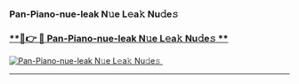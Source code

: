 ### Pan-Piano-nue-leak N𝚞e L𝚎a𝚔 Nu𝚍e𝚜   

### [ **🔗👉 🔴 Pan-Piano-nue-leak N𝚞e L𝚎a𝚔 Nu𝚍e𝚜 **](https://taap.it/xNRuk4)  

[![Pan-Piano-nue-leak N𝚞e L𝚎a𝚔 Nu𝚍e𝚜 ](https://i.imgur.com/0qMVB7G.gif)](https://taap.it/xNRuk4)  

___  
